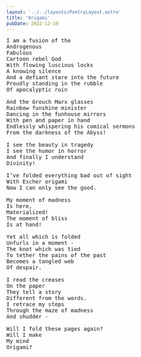 ```yaml
---
layout: '../../layouts/PoetryLayout.astro'
title: 'Origami'
pubDate: 2022-12-19
---
```


<pre>
I am a fusion of the
Androgenous
Fabulous
Cartoon rebel God
With flowing luscious locks
A knowing silence
And a defiant stare into the future
Proudly standing in the rubble
Of apocalyptic ruin

And the Grouch Marx glasses
Rainbow funshine minister
Dancing in the funhouse mirrors
With pen and paper in hand
Endlessly whispering his comical sermons
From the darkness of the Abyss!

I see the beauty in tragedy
I see the humor in horror
And finally I understand
Divinity!

I’ve folded everything bad out of sight
With Escher origami
Now I can only see the good.

My moment of madness
Is here,
Materialized!
The moment of bliss
Is at hand!

Yet all which is folded
Unfurls in a moment -
The knot which was tied
To tether the pains of the past
Becomes a tangled web
Of despair.

I read the creases
On the paper
They tell a story
Different from the words.
I retrace my steps
Through the maze of madness
And shudder -

Will I fold these pages again?
Will I make
My mind
Origami?
</pre>